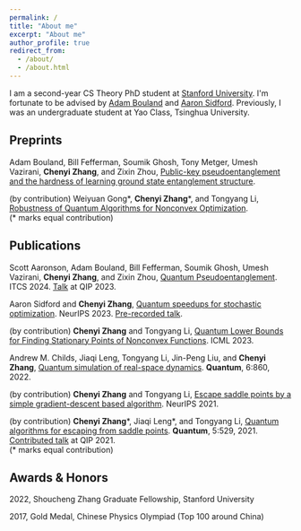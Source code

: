 ```yaml
---
permalink: /
title: "About me"
excerpt: "About me"
author_profile: true
redirect_from: 
  - /about/
  - /about.html
---
```


I am a second-year CS Theory PhD student at [Stanford University](https://cs.stanford.edu). I'm fortunate to be advised by [Adam Bouland](https://theory.stanford.edu/~abouland/) and [Aaron Sidford](https://www.aaronsidford.com). Previously, I was an undergraduate student at Yao Class, Tsinghua University.

## Preprints

Adam Bouland, Bill Fefferman, Soumik Ghosh, Tony Metger, Umesh Vazirani, **Chenyi Zhang**, and Zixin Zhou, [Public-key pseudoentanglement and the hardness of learning ground state entanglement structure](https://arxiv.org/abs/2311.12017).

(by contribution) Weiyuan Gong\*, **Chenyi Zhang**\*, and Tongyang Li, [Robustness of Quantum Algorithms for Nonconvex Optimization](https://arxiv.org/abs/2212.02548).
<br />
(* marks equal contribution)

## Publications
Scott Aaronson, Adam Bouland, Bill Fefferman, Soumik Ghosh, Umesh Vazirani, **Chenyi Zhang**, and Zixin Zhou, [Quantum Pseudoentanglement](https://arxiv.org/abs/2211.00747). ITCS 2024. [Talk](https://www.youtube.com/watch?v=4Nq_zzDg9go) at QIP 2023.

Aaron Sidford and **Chenyi Zhang**, [Quantum speedups for stochastic optimization](https://arxiv.org/abs/2308.01582). NeurIPS 2023. [Pre-recorded talk](https://recorder-v3.slideslive.com/?share=88602&s=8db9eb5c-9669-4695-aaf1-12239a81d4b6).

(by contribution) **Chenyi Zhang** and Tongyang Li, [Quantum Lower Bounds for Finding Stationary Points of Nonconvex Functions](https://arxiv.org/abs/2212.03906). ICML 2023.

Andrew M. Childs, Jiaqi Leng, Tongyang Li, Jin-Peng Liu, and **Chenyi Zhang**, [Quantum simulation of real-space dynamics](https://arxiv.org/abs/2203.17006). **Quantum**, 6:860, 2022.

(by contribution) **Chenyi Zhang** and Tongyang Li, [Escape saddle points by a simple gradient-descent based algorithm](https://arxiv.org/abs/2111.14069). NeurIPS 2021.

(by contribution) **Chenyi Zhang**\*, 
Jiaqi Leng\*, and
Tongyang Li, [Quantum algorithms for escaping from saddle points](https://arxiv.org/abs/2007.10253v3). 
**Quantum**, 5:529, 2021. [Contributed talk](https://www.youtube.com/watch?v=xbHqktWa354&list=PL5DZ45amUsqIaqE9EIemfc9LzeWzXnGY_&index=77) at QIP 2021.
<br />
(* marks equal contribution)



## Awards & Honors
2022, Shoucheng Zhang Graduate Fellowship, Stanford University

2017, Gold Medal, Chinese Physics Olympiad (Top 100 around China)
<br />
<br />
<br />
